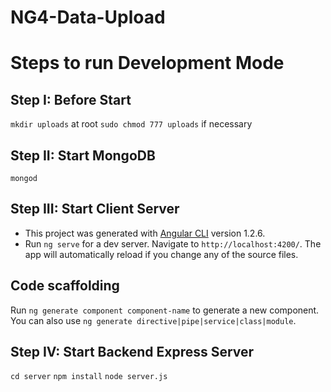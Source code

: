 # NG4-Data-Upload

# Steps to run Development Mode

## Step I: Before Start
`mkdir uploads` at root
`sudo chmod 777 uploads` if necessary

## Step II: Start MongoDB
`mongod`

## Step III: Start Client Server

* This project was generated with [Angular CLI](https://github.com/angular/angular-cli) version 1.2.6.
* Run `ng serve` for a dev server. Navigate to `http://localhost:4200/`. The app will automatically reload if you change any of the source files.

## Code scaffolding

Run `ng generate component component-name` to generate a new component. You can also use `ng generate directive|pipe|service|class|module`.

## Step IV: Start Backend Express Server
`cd server`
`npm install`
`node server.js`
